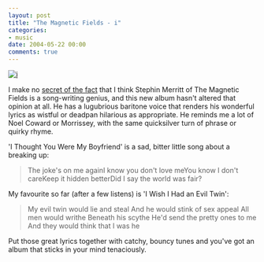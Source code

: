 ```yaml
---
layout: post
title: "The Magnetic Fields - i"
categories:
- music
date: 2004-05-22 00:00
comments: true
---
```


<p class="img-shadow"><a href="http://www.amazon.co.uk/exec/obidos/ASIN/B0001NNL8O/butshesagirl-21" title="Buy it on Amazon.co.uk"><img src="http://images-eu.amazon.com/images/P/B0001NNL8O.02._PE_.jpg" alt="i" border="0" /></a></p><p>I make no <a href="http://www.rousette.org.uk/blog/archives/the-magnetic-fields-69-love-songs/" title="The Magnetic Fields - 69 Love Songs">secret of the fact</a> that I think Stephin Merritt of The Magnetic Fields is a song-writing genius, and this new album hasn't altered that opinion at all. He has a lugubrious baritone voice that renders his wonderful lyrics as wistful or deadpan hilarious as appropriate. He reminds me a lot of Noel Coward or Morrissey, with the same quicksilver turn of phrase or quirky rhyme.</p><p>'I Thought You Were My Boyfriend' is a sad, bitter little song about a breaking up:</p><blockquote><p>The joke's on me againI know you don't love meYou know I don't careKeep it hidden betterDid I say the world was fair?</p></blockquote><p>My favourite so far (after a few listens) is 'I Wish I Had an Evil Twin':</p>

<blockquote>
<p>My evil twin would lie and steal
And he would stink of sex appeal
All men would writhe
Beneath his scythe
He'd send the pretty ones to me
And they would think that I was he</p>
</blockquote>

<p>Put those great lyrics together with catchy, bouncy tunes and you've got an album that sticks in your mind tenaciously.</p>


